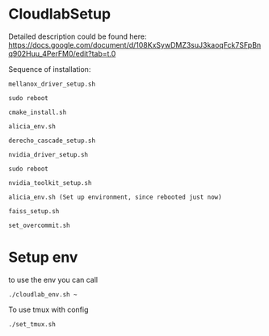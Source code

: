 # CloudlabSetup

Detailed description could be found here: https://docs.google.com/document/d/108KxSywDMZ3suJ3kaoqFck7SFpBnq902Huu_4PerFM0/edit?tab=t.0

Sequence of installation:
```
mellanox_driver_setup.sh

sudo reboot

cmake_install.sh

alicia_env.sh

derecho_cascade_setup.sh

nvidia_driver_setup.sh

sudo reboot

nvidia_toolkit_setup.sh

alicia_env.sh (Set up environment, since rebooted just now)

faiss_setup.sh

set_overcommit.sh
```

# Setup env

to use the env you can call
```
./cloudlab_env.sh ~
```

To use tmux with config
```
./set_tmux.sh
```
